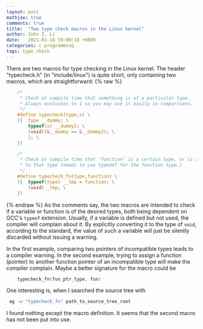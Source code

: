 ```yaml
---
layout: post
mathjax: true
comments: true
title:  "Two type check macros in the Linux kernel"
author: John Z. Li
date:   2021-01-18 19:00:18 +0800
categories: c programming
tags: type_check
---
```

There are two macros for type checking in the Linux kernel.
The header "typecheck.h" (in "include/linux") is quite short,
only containing two macros, which are straightforward:
{% raw %}
```c
    /*
     * Check at compile time that something is of a particular type.
     * Always evaluates to 1 so you may use it easily in comparisons.
     */
    #define typecheck(type,x) \
    ({	type __dummy; \
    	typeof(x) __dummy2; \
    	(void)(&__dummy == &__dummy2); \
    	1; \
    })

    /*
     * Check at compile time that 'function' is a certain type, or is a pointer
     * to that type (needs to use typedef for the function type.)
     */
    #define typecheck_fn(type,function) \
    ({	typeof(type) __tmp = function; \
    	(void)__tmp; \
    })
```
{% endraw %}
As the comments say, the two macros are intended to check if
a variable or function is of the desired types,
both being dependent on GCC's `typeof` extension.
Usually, if a variable is defined but not used,
the compiler will complain about it.
By explicitly converting it to the type of `void`, according to the standard,
the value of such a variable will just be silently discarded without issuing a warning.

In the first example, comparing two pointers of incompatible
types leads to a compiler warning.
In the second example, trying to assign a function (pointer)
to another function pointer of an incompatible type will make the compiler complain.
Maybe a better signature for the macro could be
```c
    typecheck_fn(fun_ptr_type, fun)
```
One interesting is, when I searched the source tree with
```bash
 ag -w "typecheck_fn" path_to_source_tree_root
```
I found nothing except the macro definition. It seems that the second macro has not been put into use.

